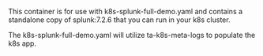 This container is for use with k8s-splunk-full-demo.yaml and contains a standalone copy of splunk:7.2.6 that you can run in your k8s cluster.  

The k8s-splunk-full-demo.yaml will utilize ta-k8s-meta-logs to populate the k8s app.  
